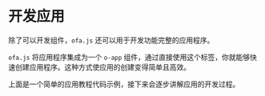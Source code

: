 <template is="exm-article">
    <a href="../../publics/simple-btn/demo.html" preview></a>
    <a href="../../publics/simple-btn/simple-btn.html" main></a>
</template>

# 开发应用

除了可以开发组件，`ofa.js` 还可以用于开发功能完整的应用程序。

`ofa.js` 将应用程序集成为一个 `o-app` 组件，通过直接使用这个标签，你就能够快速创建应用程序。这种方式使应用的创建变得简单且高效。

上面是一个简单的应用教程代码示例，接下来会逐步讲解应用的开发过程。